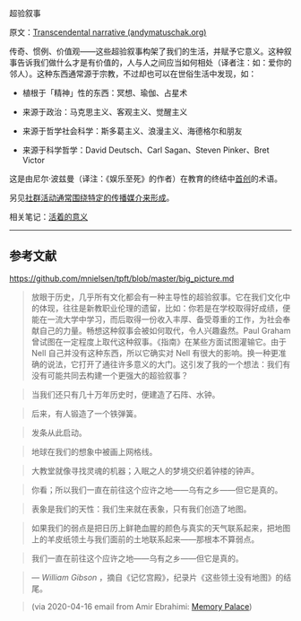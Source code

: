 超验叙事

原文：[Transcendental narrative (andymatuschak.org)](https://notes.andymatuschak.org/z415U4CPdKAcFCNtkAFmKPw3DVAhrAPqPqwPB)

传奇、惯例、价值观——这些超验叙事构架了我们的生活，并赋予它意义。这种叙事告诉我们做什么才是有价值的，人与人之间应当如何相处（译者注：如：爱你的邻人）。这种东西通常源于宗教，不过却也可以在世俗生活中发现，如：

- 植根于「精神」性的东西：冥想、瑜伽、占星术

- 来源于政治：马克思主义、客观主义、觉醒主义

- 来源于哲学社会科学：斯多葛主义、浪漫主义、海德格尔和朋友

- 来源于科学哲学：David Deutsch、Carl Sagan、Steven Pinker、Bret Victor

这是由尼尔·波兹曼（译注：《娱乐至死》的作者）在教育的终结中[首创](https://www.firstthings.com/article/1997/01/science-and-the-story-that-we-need)的术语。

另见[社群活动通常围绕特定的传播媒介来形成](https://notes.andymatuschak.org/z2iWqjdgBjh93ZyLaCeDQPS2kknxvEcJftN1p)。

相关笔记：[活着的意义](https://notes.andymatuschak.org/z2S7Qu1WkAAEH1SSBgwBiJHKNTNP93W8sCakg)

------

## 参考文献

https://github.com/mnielsen/tpft/blob/master/big_picture.md

> 放眼于历史，几乎所有文化都会有一种主导性的超验叙事。它在我们文化中的体现，往往是新教职业伦理的遗留，比如：你若是在学校取得好成绩，便能在一流大学中学习，而后取得一份收入丰厚、备受尊重的工作，为社会奉献自己的力量。畅想这种叙事会被如何取代，令人兴趣盎然。Paul Graham 曾试图在一定程度上取代这种叙事。《指南》在某些方面试图灌输它。由于 Nell 自己并没有这种东西，所以它确实对 Nell 有很大的影响。换一种更准确的说法，它打开了通往许多意义的大门。这引发了我的一个想法：我们有没有可能共同去构建一个更强大的超验叙事？

> 当我们还只有几十万年历史时，便建造了石阵、水钟。

> 后来，有人锻造了一个铁弹簧。

> 发条从此启动。

> 地球在我们的想象中被画上网格线。

> 大教堂就像寻找灵魂的机器；入眠之人的梦境交织着钟楼的钟声。

> 你看；所以我们一直在前往这个应许之地——乌有之乡——但它是真的。

> 表象是我们的天性：我们生来就在表象，只有我们创造了地图。

> 如果我们的弱点是把日历上鲜艳血腥的颜色与真实的天气联系起来，把地图上的羊皮纸领土与我们面前的土地联系起来——那根本不算弱点。

> 我们一直在前往这个应许之地——乌有之乡——但它是真的。

> — *William Gibson* ，摘自《记忆宫殿》，纪录片《这些领土没有地图》的结尾。

> (via 2020-04-16 email from Amir Ebrahimi: [Memory Palace](javascript:void(0)))